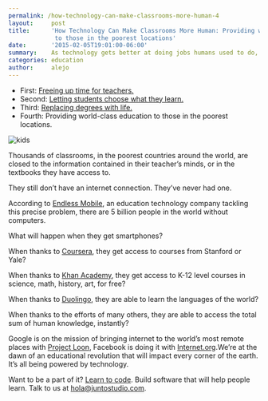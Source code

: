```yaml
---
permalink: /how-technology-can-make-classrooms-more-human-4
layout:     post
title:      'How Technology Can Make Classrooms More Human: Providing world-class education
             to those in the poorest locations'
date:       '2015-02-05T19:01:00-06:00'
summary:    As technology gets better at doing jobs humans used to do, it’s important to revisit the role of humans in the classroom. I’ll be writing a series of articles exploring this topic.
categories: education
author:     alejo
---
```


- First: [Freeing up time for teachers.](http://www.metanot.es/how-technology-can-make-classrooms-more-human-1/)
- Second: [Letting students choose what they learn.](http://www.metanot.es/how-technology-can-make-classrooms-more-human-2/)
- Third: [Replacing degrees with life.](http://www.metanot.es/how-technology-can-make-classrooms-more-human-3/)
- Fourth: Providing world-class education to those in the poorest locations.

![kids](http://33.media.tumblr.com/5fdb8ff4becae3976cdfdb80f50a2905/tumblr_inline_njbpf9YZ711sa3u4l.jpg)

Thousands of classrooms, in the poorest countries around the world, are closed to the information contained in their teacher’s minds, or in the textbooks they have access to.

They still don’t have an internet connection. They’ve never had one.

According to [Endless Mobile](https://endlessm.com/), an education technology company tackling this precise problem, there are 5 billion people in the world without computers.

What will happen when they get smartphones?

When thanks to [Coursera](http://coursera.com), they get access to courses from Stanford or Yale?

When thanks to [Khan Academy](khanacademy.com), they get access to K-12 level courses in science, math, history, art, for free?

When thanks to [Duolingo](duolingo.com), they are able to learn the languages of the world?

When thanks to the efforts of many others, they are able to access the total sum of human knowledge, instantly?

Google is on the mission of bringing internet to the world’s most remote places with [Project Loon](google.com/loon), Facebook is doing it with [Internet.org](internet.org).We’re at the dawn of an educational revolution that will impact every corner of the earth. It’s all being powered by technology.

Want to be a part of it? [Learn to code](http://www.metanot.es/why-you-should-learn-to-code). Build software that will help people learn. Talk to us at <hola@juntostudio.com>.
